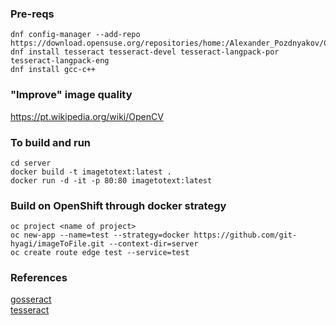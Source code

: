 ### Pre-reqs
~~~
dnf config-manager --add-repo https://download.opensuse.org/repositories/home:/Alexander_Pozdnyakov/CentOS_8/
dnf install tesseract tesseract-devel tesseract-langpack-por tesseract-langpack-eng
dnf install gcc-c++
~~~

### "Improve" image quality
https://pt.wikipedia.org/wiki/OpenCV


### To build and run
~~~
cd server
docker build -t imagetotext:latest .
docker run -d -it -p 80:80 imagetotext:latest
~~~

### Build on OpenShift through docker strategy
~~~
oc project <name of project>
oc new-app --name=test --strategy=docker https://github.com/git-hyagi/imageToFile.git --context-dir=server
oc create route edge test --service=test
~~~


### References
[gosseract](https://github.com/otiai10/gosseract/)  
[tesseract](https://github.com/tesseract-ocr/tesseract/wiki)
